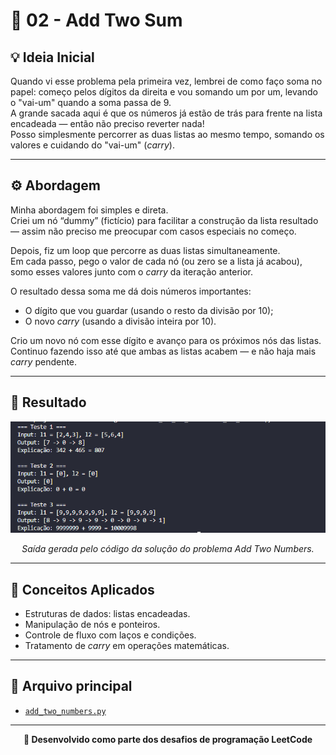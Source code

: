 # 🧩 02 - Add Two Sum

## 💡 Ideia Inicial

Quando vi esse problema pela primeira vez, lembrei de como faço soma no papel: começo pelos dígitos da direita e vou somando um por um, levando o "vai-um" quando a soma passa de 9.  
A grande sacada aqui é que os números já estão de trás para frente na lista encadeada — então não preciso reverter nada!  
Posso simplesmente percorrer as duas listas ao mesmo tempo, somando os valores e cuidando do "vai-um" (*carry*).

---

## ⚙️ Abordagem

Minha abordagem foi simples e direta.  
Criei um nó “dummy” (fictício) para facilitar a construção da lista resultado — assim não preciso me preocupar com casos especiais no começo.

Depois, fiz um loop que percorre as duas listas simultaneamente.  
Em cada passo, pego o valor de cada nó (ou zero se a lista já acabou), somo esses valores junto com o *carry* da iteração anterior.  

O resultado dessa soma me dá dois números importantes:
- O dígito que vou guardar (usando o resto da divisão por 10);  
- O novo *carry* (usando a divisão inteira por 10).  

Crio um novo nó com esse dígito e avanço para os próximos nós das listas.  
Continuo fazendo isso até que ambas as listas acabem — e não haja mais *carry* pendente.

---

## 🧮 Resultado

<p align="center">
  <img src="./img/add-twonumbers.png" alt="Saída do código" width="600"/>
</p>

<p align="center">
  <em>Saída gerada pelo código da solução do problema Add Two Numbers.</em>
</p>

---

## 🧠 Conceitos Aplicados

- Estruturas de dados: listas encadeadas.  
- Manipulação de nós e ponteiros.  
- Controle de fluxo com laços e condições.  
- Tratamento de *carry* em operações matemáticas.

---

## 🧾 Arquivo principal

- [`add_two_numbers.py`](add_two_numbers.py)

---

<p align="center">
  <strong>🚀 Desenvolvido como parte dos desafios de programação LeetCode</strong>
</p>
